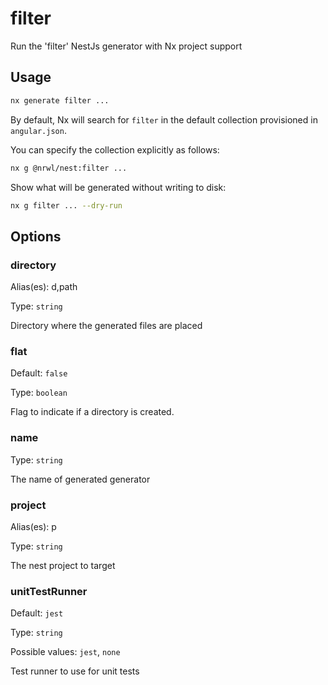 # filter

Run the 'filter' NestJs generator with Nx project support

## Usage

```bash
nx generate filter ...
```

By default, Nx will search for `filter` in the default collection provisioned in `angular.json`.

You can specify the collection explicitly as follows:

```bash
nx g @nrwl/nest:filter ...
```

Show what will be generated without writing to disk:

```bash
nx g filter ... --dry-run
```

## Options

### directory

Alias(es): d,path

Type: `string`

Directory where the generated files are placed

### flat

Default: `false`

Type: `boolean`

Flag to indicate if a directory is created.

### name

Type: `string`

The name of generated generator

### project

Alias(es): p

Type: `string`

The nest project to target

### unitTestRunner

Default: `jest`

Type: `string`

Possible values: `jest`, `none`

Test runner to use for unit tests

